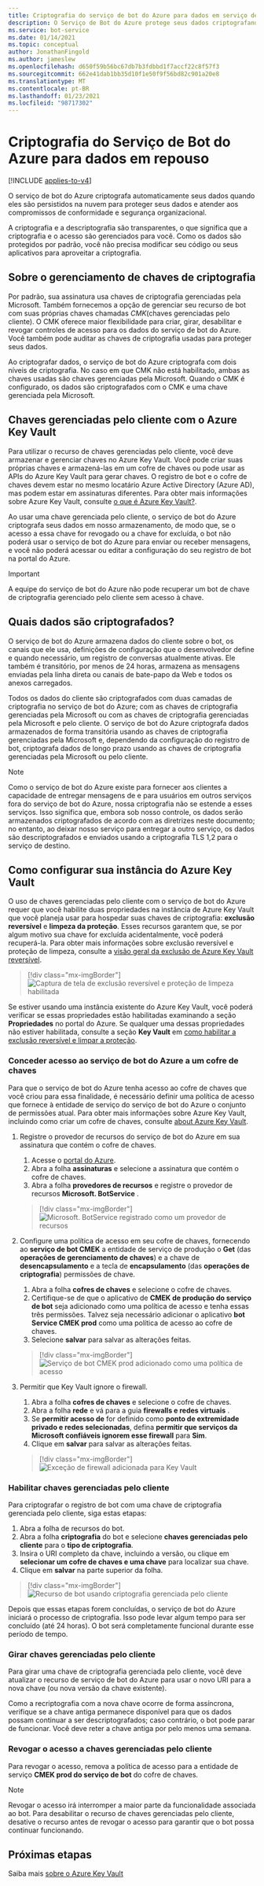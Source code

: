 ```yaml
---
title: Criptografia do serviço de bot do Azure para dados em serviço de bot de repouso
description: O Serviço de Bot do Azure protege seus dados criptografando-os automaticamente antes de mantê-los na nuvem com as chaves de criptografia fornecidas pela Microsoft.
ms.service: bot-service
ms.date: 01/14/2021
ms.topic: conceptual
author: JonathanFingold
ms.author: jameslew
ms.openlocfilehash: d650f59b56bc67db7b3fdbbd1f7accf22c8f57f3
ms.sourcegitcommit: 662e41dab1bb35d10f1e50f9f56bd82c901a20e8
ms.translationtype: MT
ms.contentlocale: pt-BR
ms.lasthandoff: 01/23/2021
ms.locfileid: "98717302"
---
```

# <a name="azure-bot-service-encryption-for-data-at-rest"></a>Criptografia do Serviço de Bot do Azure para dados em repouso

[!INCLUDE [applies-to-v4](includes/applies-to-v4-current.md)]

O serviço de bot do Azure criptografa automaticamente seus dados quando eles são persistidos na nuvem para proteger seus dados e atender aos compromissos de conformidade e segurança organizacional.

A criptografia e a descriptografia são transparentes, o que significa que a criptografia e o acesso são gerenciados para você. Como os dados são protegidos por padrão, você não precisa modificar seu código ou seus aplicativos para aproveitar a criptografia.

## <a name="about-encryption-key-management"></a>Sobre o gerenciamento de chaves de criptografia

Por padrão, sua assinatura usa chaves de criptografia gerenciadas pela Microsoft. Também fornecemos a opção de gerenciar seu recurso de bot com suas próprias chaves chamadas *CMK*(chaves gerenciadas pelo cliente). O CMK oferece maior flexibilidade para criar, girar, desabilitar e revogar controles de acesso para os dados do serviço de bot do Azure. Você também pode auditar as chaves de criptografia usadas para proteger seus dados.


Ao criptografar dados, o serviço de bot do Azure criptografa com dois níveis de criptografia. No caso em que CMK não está habilitado, ambas as chaves usadas são chaves gerenciadas pela Microsoft. Quando o CMK é configurado, os dados são criptografados com o CMK e uma chave gerenciada pela Microsoft.


## <a name="customer-managed-keys-with-azure-key-vault"></a>Chaves gerenciadas pelo cliente com o Azure Key Vault

Para utilizar o recurso de chaves gerenciadas pelo cliente, você deve armazenar e gerenciar chaves no Azure Key Vault. Você pode criar suas próprias chaves e armazená-las em um cofre de chaves ou pode usar as APIs do Azure Key Vault para gerar chaves. O registro de bot e o cofre de chaves devem estar no mesmo locatário Azure Active Directory (Azure AD), mas podem estar em assinaturas diferentes. Para obter mais informações sobre Azure Key Vault, consulte [o que é Azure Key Vault?](/azure/key-vault/key-vault-overview).

Ao usar uma chave gerenciada pelo cliente, o serviço de bot do Azure criptografa seus dados em nosso armazenamento, de modo que, se o acesso a essa chave for revogado ou a chave for excluída, o bot não poderá usar o serviço de bot do Azure para enviar ou receber mensagens, e você não poderá acessar ou editar a configuração do seu registro de bot na portal do Azure.

> [!IMPORTANT]
> A equipe do serviço de bot do Azure não pode recuperar um bot de chave de criptografia gerenciado pelo cliente sem acesso à chave.

## <a name="what-data-is-encrypted"></a>Quais dados são criptografados?

O serviço de bot do Azure armazena dados do cliente sobre o bot, os canais que ele usa, definições de configuração que o desenvolvedor define e quando necessário, um registro de conversas atualmente ativas. Ele também é transitório, por menos de 24 horas, armazena as mensagens enviadas pela linha direta ou canais de bate-papo da Web e todos os anexos carregados.

Todos os dados do cliente são criptografados com duas camadas de criptografia no serviço de bot do Azure; com as chaves de criptografia gerenciadas pela Microsoft ou com as chaves de criptografia gerenciadas pela Microsoft e pelo cliente. O serviço de bot do Azure criptografa dados armazenados de forma transitória usando as chaves de criptografia gerenciadas pela Microsoft e, dependendo da configuração do registro de bot, criptografa dados de longo prazo usando as chaves de criptografia gerenciadas pela Microsoft ou pelo cliente.

> [!NOTE]
> Como o serviço de bot do Azure existe para fornecer aos clientes a capacidade de entregar mensagens de e para usuários em outros serviços fora do serviço de bot do Azure, nossa criptografia não se estende a esses serviços. Isso significa que, embora sob nosso controle, os dados serão armazenados criptografados de acordo com as diretrizes neste documento; no entanto, ao deixar nosso serviço para entregar a outro serviço, os dados são descriptografados e enviados usando a criptografia TLS 1,2 para o serviço de destino.

## <a name="how-to-configure-your-azure-key-vault-instance"></a>Como configurar sua instância do Azure Key Vault

O uso de chaves gerenciadas pelo cliente com o serviço de bot do Azure requer que você habilite duas propriedades na instância de Azure Key Vault que você planeja usar para hospedar suas chaves de criptografia: **exclusão reversível** e **limpeza da proteção**. Esses recursos garantem que, se por algum motivo sua chave for excluída acidentalmente, você poderá recuperá-la. Para obter mais informações sobre exclusão reversível e proteção de limpeza, consulte a [visão geral da exclusão de Azure Key Vault reversível](/azure/key-vault/general/soft-delete-overview).

> [!div class="mx-imgBorder"]
> ![Captura de tela de exclusão reversível e proteção de limpeza habilitada](media/key-vault/encryption-settings.png)

Se estiver usando uma instância existente do Azure Key Vault, você poderá verificar se essas propriedades estão habilitadas examinando a seção **Propriedades** no portal do Azure. Se qualquer uma dessas propriedades não estiver habilitada, consulte a seção **Key Vault** em [como habilitar a exclusão reversível e limpar a proteção](/azure/key-vault/general/key-vault-recovery).

### <a name="grant-azure-bot-service-access-to-a-key-vault"></a>Conceder acesso ao serviço de bot do Azure a um cofre de chaves

Para que o serviço de bot do Azure tenha acesso ao cofre de chaves que você criou para essa finalidade, é necessário definir uma política de acesso que fornece à entidade de serviço do serviço de bot do Azure o conjunto de permissões atual. Para obter mais informações sobre Azure Key Vault, incluindo como criar um cofre de chaves, consulte [about Azure Key Vault](/azure/key-vault/general/overview).

1. Registre o provedor de recursos do serviço de bot do Azure em sua assinatura que contém o cofre de chaves.
    1. Acesse o [portal do Azure](https://ms.portal.azure.com).
    1. Abra a folha **assinaturas** e selecione a assinatura que contém o cofre de chaves.
    1. Abra a folha **provedores de recursos** e registre o provedor de recursos **Microsoft. BotService** .

    > [!div class="mx-imgBorder"]
    > ![Microsoft. BotService registrado como um provedor de recursos](media/key-vault/register-resource-provider.png)

1. Configure uma política de acesso em seu cofre de chaves, fornecendo ao **serviço de bot CMEK** a entidade de serviço de produção o **Get** (das **operações de gerenciamento de chaves**) e a chave de **desencapsulamento** e a tecla de **encapsulamento** (das **operações de criptografia**) permissões de chave.
    1. Abra a folha **cofres de chaves** e selecione o cofre de chaves.
    1. Certifique-se de que o aplicativo de **CMEK de produção do serviço de bot** seja adicionado como uma política de acesso e tenha essas três permissões. Talvez seja necessário adicionar o aplicativo **bot Service CMEK prod** como uma política de acesso ao cofre de chaves.
    1. Selecione **salvar** para salvar as alterações feitas.

    > [!div class="mx-imgBorder"]
    > ![Serviço de bot CMEK prod adicionado como uma política de acesso](media/key-vault/access-policies.png)

1. Permitir que Key Vault ignore o firewall.
    1. Abra a folha **cofres de chaves** e selecione o cofre de chaves.
    1. Abra a folha **rede** e vá para a guia **firewalls e redes virtuais** .
    1. Se **permitir acesso de** for definido como **ponto de extremidade privado e redes selecionadas**, defina **permitir que serviços da Microsoft confiáveis ignorem esse firewall** para **Sim**.
    1. Clique em **salvar** para salvar as alterações feitas.

    > [!div class="mx-imgBorder"]
    > ![Exceção de firewall adicionada para Key Vault](media/key-vault/firewall-exception.png)

### <a name="enable-customer-managed-keys"></a>Habilitar chaves gerenciadas pelo cliente

Para criptografar o registro de bot com uma chave de criptografia gerenciada pelo cliente, siga estas etapas:

1. Abra a folha de recursos do bot.
1. Abra a folha **criptografia** do bot e selecione **chaves gerenciadas pelo cliente** para o **tipo de criptografia**.
1. Insira o URI completo da chave, incluindo a versão, ou clique em **selecionar um cofre de chaves e uma chave** para localizar sua chave.
1. Clique em **salvar** na parte superior da folha.

> [!div class="mx-imgBorder"]
> ![Recurso de bot usando criptografia gerenciada pelo cliente](media/key-vault/customer-managed-encryption.png)

Depois que essas etapas forem concluídas, o serviço de bot do Azure iniciará o processo de criptografia. Isso pode levar algum tempo para ser concluído (até 24 horas). O bot será completamente funcional durante esse período de tempo.

### <a name="rotate-customer-managed-keys"></a>Girar chaves gerenciadas pelo cliente

Para girar uma chave de criptografia gerenciada pelo cliente, você deve atualizar o recurso de serviço de bot do Azure para usar o novo URI para a nova chave (ou nova versão da chave existente).

Como a recriptografia com a nova chave ocorre de forma assíncrona, verifique se a chave antiga permanece disponível para que os dados possam continuar a ser descriptografados; caso contrário, o bot pode parar de funcionar. Você deve reter a chave antiga por pelo menos uma semana.


### <a name="revoke-access-to-customer-managed-keys"></a>Revogar o acesso a chaves gerenciadas pelo cliente

Para revogar o acesso, remova a política de acesso para a entidade de serviço **CMEK prod do serviço de bot** do cofre de chaves.

> [!NOTE]
> Revogar o acesso irá interromper a maior parte da funcionalidade associada ao bot. Para desabilitar o recurso de chaves gerenciadas pelo cliente, desative o recurso antes de revogar o acesso para garantir que o bot possa continuar funcionando.

## <a name="next-steps"></a>Próximas etapas

Saiba mais [sobre o Azure Key Vault](/azure/key-vault/key-vault-overview)
